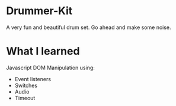 # Drummer-Kit
A very fun and beautiful drum set. Go ahead and make some noise. 

# What I learned

Javascript DOM Manipulation using:
- Event listeners
- Switches
- Audio 
- Timeout 
